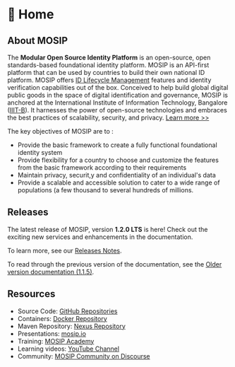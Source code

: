 # 🍁 Home

## About MOSIP

The **Modular Open Source Identity Platform** is an open-source, open standards-based foundational identity platform. MOSIP is an API-first platform that can be used by countries to build their own national ID platform. MOSIP offers [ID Lifecycle Management](id-lifecycle-management/) features and identity verification capabilities out of the box. Conceived to help build global digital public goods in the space of digital identification and governance, MOSIP is anchored at the International Institute of Information Technology, Bangalore ([IIIT-B](https://www.iiitb.ac.in)). It harnesses the power of open-source technologies and embraces the best practices of scalability, security, and privacy. [Learn more >>](https://www.mosip.io)

The key objectives of MOSIP are to :

* Provide the basic framework to create a fully functional foundational identity system
* Provide flexibility for a country to choose and customize the features from the basic framework according to their requirements
* Maintain privacy, securit,y and confidentiality of an individual's data
* Provide a scalable and accessible solution to cater to a wide range of populations (a few thousand to several hundreds of millions.

## Releases

The latest release of MOSIP, version **1.2.0 LTS** is here! Check out the exciting new services and enhancements in the documentation.

To learn more, see our [Releases Notes](releases/).

To read through the previous version of the documentation, see the [Older version documentation (1.1.5)](https://docs.mosip.io/1.1.5).

## Resources

* Source Code: [GitHub Repositories](https://github.com/mosip)
* Containers: [Docker Repository](https://hub.docker.com/u/mosipid)
* Maven Repository: [Nexus Repository](https://oss.sonatype.org/service/local/repositories/releases/content/io/mosip/)
* Presentations: [mosip.io](https://www.mosip.io/resources.php)
* Training: [MOSIP Academy](https://academy.mosip.io)
* Learning videos: [YouTube Channel](https://www.youtube.com/channel/UCxvEtyjmc3_KR45BOKMLJLA)
* Community: [MOSIP Community on Discourse](https://community.mosip.io)
